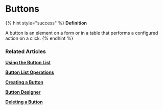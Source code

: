 # Buttons

{% hint style="success" %}
**Definition**

A button is an element on a form or in a table that performs a configured action on a click.
{% endhint %}

### Related Articles <a href="#related-articles" id="related-articles"></a>

[**Using the Button List**](broken-reference)

[**Button List Operations**](button-list-operations.md)

[**Creating a Button**](creating-a-button.md)

[**Button Designer**](button-designer.md)

[**Deleting a Button**](deleting-a-button.md)
